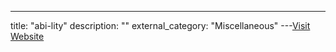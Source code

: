 ---
title: "abi-lity"
description: ""
external_category: "Miscellaneous"
---[Visit Website](https://github.com/d1ll0n/abi-lity)

